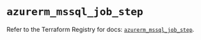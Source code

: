 # `azurerm_mssql_job_step`

Refer to the Terraform Registry for docs: [`azurerm_mssql_job_step`](https://registry.terraform.io/providers/hashicorp/azurerm/4.50.0/docs/resources/mssql_job_step).
